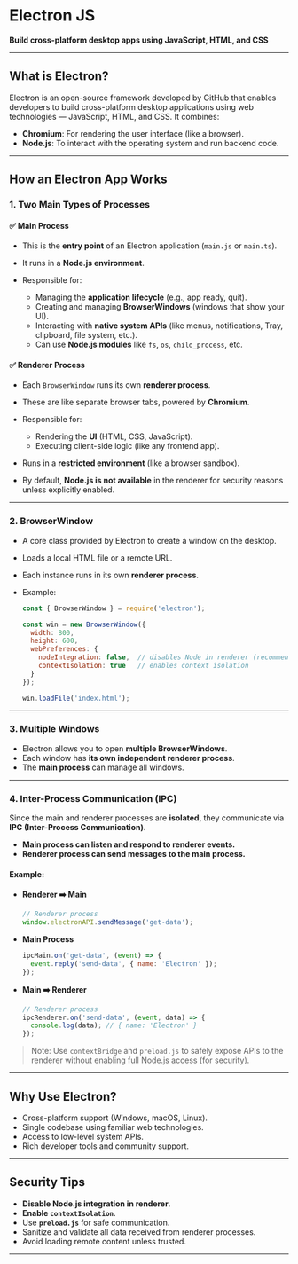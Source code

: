 # **Electron JS**

**Build cross-platform desktop apps using JavaScript, HTML, and CSS**

---

## **What is Electron?**

Electron is an open-source framework developed by GitHub that enables developers to build cross-platform desktop applications using web technologies — JavaScript, HTML, and CSS. It combines:

* **Chromium**: For rendering the user interface (like a browser).
* **Node.js**: To interact with the operating system and run backend code.

---

## **How an Electron App Works**

### 1. **Two Main Types of Processes**

#### ✅ **Main Process**

* This is the **entry point** of an Electron application (`main.js` or `main.ts`).
* It runs in a **Node.js environment**.
* Responsible for:

  * Managing the **application lifecycle** (e.g., app ready, quit).
  * Creating and managing **BrowserWindows** (windows that show your UI).
  * Interacting with **native system APIs** (like menus, notifications, Tray, clipboard, file system, etc.).
  * Can use **Node.js modules** like `fs`, `os`, `child_process`, etc.

#### ✅ **Renderer Process**

* Each `BrowserWindow` runs its own **renderer process**.
* These are like separate browser tabs, powered by **Chromium**.
* Responsible for:

  * Rendering the **UI** (HTML, CSS, JavaScript).
  * Executing client-side logic (like any frontend app).
* Runs in a **restricted environment** (like a browser sandbox).
* By default, **Node.js is not available** in the renderer for security reasons unless explicitly enabled.

---

### 2. **BrowserWindow**

* A core class provided by Electron to create a window on the desktop.
* Loads a local HTML file or a remote URL.
* Each instance runs in its own **renderer process**.
* Example:

  ```js
  const { BrowserWindow } = require('electron');

  const win = new BrowserWindow({
    width: 800,
    height: 600,
    webPreferences: {
      nodeIntegration: false,  // disables Node in renderer (recommended)
      contextIsolation: true   // enables context isolation
    }
  });

  win.loadFile('index.html');
  ```

---

### 3. **Multiple Windows**

* Electron allows you to open **multiple BrowserWindows**.
* Each window has **its own independent renderer process**.
* The **main process** can manage all windows.

---

### 4. **Inter-Process Communication (IPC)**

Since the main and renderer processes are **isolated**, they communicate via **IPC (Inter-Process Communication)**.

* **Main process can listen and respond to renderer events.**
* **Renderer process can send messages to the main process.**

#### Example:

* **Renderer ➡️ Main**

  ```js
  // Renderer process
  window.electronAPI.sendMessage('get-data');
  ```

* **Main Process**

  ```js
  ipcMain.on('get-data', (event) => {
    event.reply('send-data', { name: 'Electron' });
  });
  ```

* **Main ➡️ Renderer**

  ```js
  // Renderer process
  ipcRenderer.on('send-data', (event, data) => {
    console.log(data); // { name: 'Electron' }
  });
  ```

> Note: Use `contextBridge` and `preload.js` to safely expose APIs to the renderer without enabling full Node.js access (for security).

---

## **Why Use Electron?**

* Cross-platform support (Windows, macOS, Linux).
* Single codebase using familiar web technologies.
* Access to low-level system APIs.
* Rich developer tools and community support.

---

## **Security Tips**

* **Disable Node.js integration in renderer**.
* **Enable `contextIsolation`**.
* Use **`preload.js`** for safe communication.
* Sanitize and validate all data received from renderer processes.
* Avoid loading remote content unless trusted.

---
